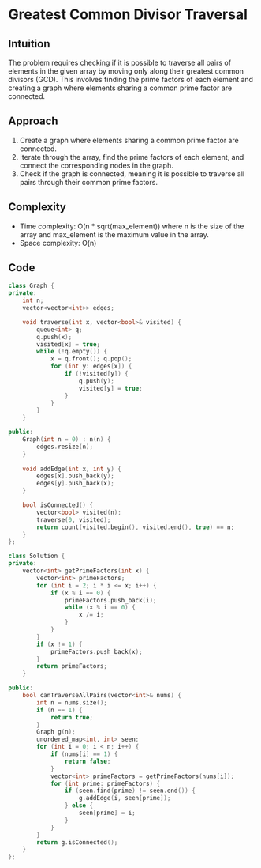 # Greatest Common Divisor Traversal

## Intuition
The problem requires checking if it is possible to traverse all pairs of elements in the given array by moving only along their greatest common divisors (GCD). This involves finding the prime factors of each element and creating a graph where elements sharing a common prime factor are connected.

## Approach
1. Create a graph where elements sharing a common prime factor are connected.
2. Iterate through the array, find the prime factors of each element, and connect the corresponding nodes in the graph.
3. Check if the graph is connected, meaning it is possible to traverse all pairs through their common prime factors.

## Complexity
- Time complexity: O(n * sqrt(max_element)) where n is the size of the array and max_element is the maximum value in the array.
- Space complexity: O(n)

## Code
```cpp
class Graph {
private:
    int n;
    vector<vector<int>> edges;

    void traverse(int x, vector<bool>& visited) {
        queue<int> q;
        q.push(x);
        visited[x] = true;
        while (!q.empty()) {
            x = q.front(); q.pop();
            for (int y: edges[x]) {
                if (!visited[y]) {
                    q.push(y);
                    visited[y] = true;
                }
            }
        }
    }

public:
    Graph(int n = 0) : n(n) {
        edges.resize(n);
    }
    
    void addEdge(int x, int y) {
        edges[x].push_back(y);
        edges[y].push_back(x);
    }

    bool isConnected() {
        vector<bool> visited(n);
        traverse(0, visited);
        return count(visited.begin(), visited.end(), true) == n;
    }
};

class Solution {
private:
    vector<int> getPrimeFactors(int x) {
        vector<int> primeFactors;
        for (int i = 2; i * i <= x; i++) {
            if (x % i == 0) {
                primeFactors.push_back(i);
                while (x % i == 0) {
                    x /= i;
                }
            }
        }
        if (x != 1) {
            primeFactors.push_back(x);
        }
        return primeFactors;
    }

public:
    bool canTraverseAllPairs(vector<int>& nums) {
        int n = nums.size();
        if (n == 1) {
            return true;
        }
        Graph g(n);
        unordered_map<int, int> seen;
        for (int i = 0; i < n; i++) {
            if (nums[i] == 1) {
                return false;
            }
            vector<int> primeFactors = getPrimeFactors(nums[i]);
            for (int prime: primeFactors) {
                if (seen.find(prime) != seen.end()) {
                    g.addEdge(i, seen[prime]);
                } else {
                    seen[prime] = i;
                }
            }
        }
        return g.isConnected();
    }
};

